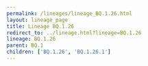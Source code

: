```yaml
---
permalink: /lineages/lineage_BQ.1.26.html
layout: lineage_page
title: Lineage BQ.1.26
redirect_to: ../lineage.html?lineage=BQ.1.26
lineage: BQ.1.26
parent: BQ.1
children: ['BQ.1.26', 'BQ.1.26.1']
---
```

